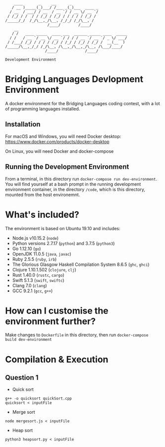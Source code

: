 ```
    ____       _     __      _
   / __ )_____(_)___/ /___ _(_)___  ____ _
  / __  / ___/ / __  / __ `/ / __ \/ __ `/
 / /_/ / /  / / /_/ / /_/ / / / / / /_/ /
/_____/_/  /_/\__,_/\__, /_/_/ /_/\__, /
                   /____/        /____/
    __
   / /   ____ _____  ____ ___  ______ _____ ____  _____
  / /   / __ `/ __ \/ __ `/ / / / __ `/ __ `/ _ \/ ___/
 / /___/ /_/ / / / / /_/ / /_/ / /_/ / /_/ /  __(__  )
/_____/\__,_/_/ /_/\__, /\__,_/\__,_/\__, /\___/____/
                  /____/            /____/

Development Environment
```

# Bridging Languages Devlopment Environment

A docker environment for the Bridging Languages coding contest, with a lot of programming languages installed.

## Installation

For macOS and Windows, you will need Docker desktop: https://www.docker.com/products/docker-desktop

On Linux, you will need Docker and docker-compose

## Running the Development Environment

From a terminal, in this directory run `docker-compose run dev-environment`. You will find yourself at a bash prompt in the running development environment container, in the directory `/code`, which is this directory, mounted from the host environemnt.

# What's included?

The environment is based on Ubuntu 19.10 and includes:
- Node.js v10.15.2 (`node`)
- Python versions 2.7.17 (`python`) and 3.7.5 (`python3`)
- Go 1.12.10 (`go`)
- OpenJDK 11.0.5 (`java`, `javac`)
- Ruby 2.5.5 (`ruby`, `irb`)
- The Glorious Glasgow Haskell Compilation System 8.6.5 (`ghc`, `ghci`)
- Clojure 1.10.1.502 (`clojure`, `clj`)
- Rust 1.40.0 (`rustc`, `cargo`)
- Swift 5.1.3 (`swift`, `swiftc`)
- Clang 7.0 (`clang`)
- GCC 9.2.1 (`gcc`, `g++`)

# How can I customise the environment further?

Make changes to `Dockerfile` in this directory, then run `docker-compose build dev-environment`

# Compilation & Execution

## Question 1

- Quick sort
```
g++ -o quicksort quickSort.cpp
quicksort < inputFile
```

- Merge sort
```
node mergesort.js < inputFile
```

- Heap sort
```
python3 heapsort.py < inputFile
```
